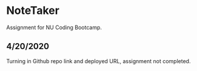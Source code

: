 # NoteTaker
Assignment for NU Coding Bootcamp.

## 4/20/2020
Turning in Github repo link and deployed URL, assignment not completed. 
